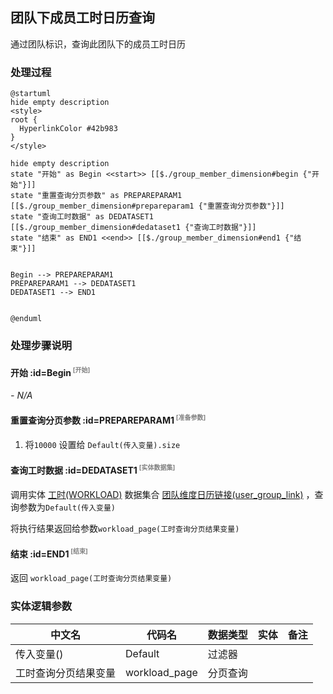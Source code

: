 ## 团队下成员工时日历查询 <!-- {docsify-ignore-all} -->

   通过团队标识，查询此团队下的成员工时日历

### 处理过程

```plantuml
@startuml
hide empty description
<style>
root {
  HyperlinkColor #42b983
}
</style>

hide empty description
state "开始" as Begin <<start>> [[$./group_member_dimension#begin {"开始"}]]
state "重置查询分页参数" as PREPAREPARAM1  [[$./group_member_dimension#prepareparam1 {"重置查询分页参数"}]]
state "查询工时数据" as DEDATASET1  [[$./group_member_dimension#dedataset1 {"查询工时数据"}]]
state "结束" as END1 <<end>> [[$./group_member_dimension#end1 {"结束"}]]


Begin --> PREPAREPARAM1
PREPAREPARAM1 --> DEDATASET1
DEDATASET1 --> END1


@enduml
```


### 处理步骤说明

#### 开始 :id=Begin<sup class="footnote-symbol"> <font color=gray size=1>[开始]</font></sup>



*- N/A*
#### 重置查询分页参数 :id=PREPAREPARAM1<sup class="footnote-symbol"> <font color=gray size=1>[准备参数]</font></sup>



1. 将`10000` 设置给  `Default(传入变量).size`

#### 查询工时数据 :id=DEDATASET1<sup class="footnote-symbol"> <font color=gray size=1>[实体数据集]</font></sup>



调用实体 [工时(WORKLOAD)](module/Base/workload.md) 数据集合 [团队维度日历链接(user_group_link)](module/Base/workload#数据集合) ，查询参数为`Default(传入变量)`

将执行结果返回给参数`workload_page(工时查询分页结果变量)`

#### 结束 :id=END1<sup class="footnote-symbol"> <font color=gray size=1>[结束]</font></sup>



返回 `workload_page(工时查询分页结果变量)`



### 实体逻辑参数

|    中文名   |    代码名    |  数据类型    |  实体   |备注 |
| --------| --------| -------- | -------- | --------   |
|传入变量(<i class="fa fa-check"/></i>)|Default|过滤器|||
|工时查询分页结果变量|workload_page|分页查询|||
